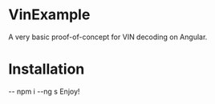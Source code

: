 # VinExample

A very basic proof-of-concept for VIN decoding on Angular.

# Installation

-- npm i
--ng s
Enjoy!
